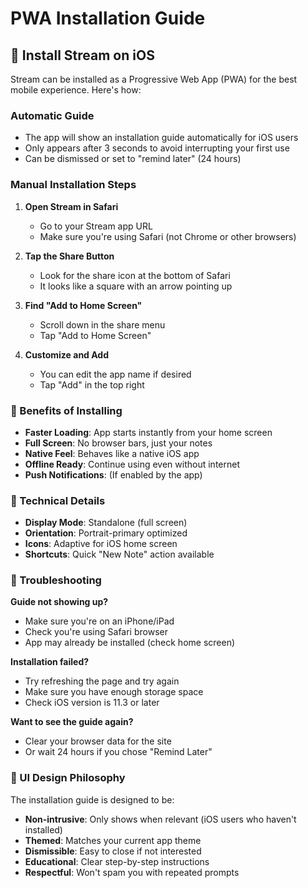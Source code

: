 # PWA Installation Guide

## 📱 Install Stream on iOS

Stream can be installed as a Progressive Web App (PWA) for the best mobile experience. Here's how:

### Automatic Guide
- The app will show an installation guide automatically for iOS users
- Only appears after 3 seconds to avoid interrupting your first use
- Can be dismissed or set to "remind later" (24 hours)

### Manual Installation Steps

1. **Open Stream in Safari**
   - Go to your Stream app URL
   - Make sure you're using Safari (not Chrome or other browsers)

2. **Tap the Share Button**
   - Look for the share icon at the bottom of Safari
   - It looks like a square with an arrow pointing up

3. **Find "Add to Home Screen"**
   - Scroll down in the share menu
   - Tap "Add to Home Screen"

4. **Customize and Add**
   - You can edit the app name if desired
   - Tap "Add" in the top right

### 🎉 Benefits of Installing

- **Faster Loading**: App starts instantly from your home screen
- **Full Screen**: No browser bars, just your notes
- **Native Feel**: Behaves like a native iOS app
- **Offline Ready**: Continue using even without internet
- **Push Notifications**: (If enabled by the app)

### 🔧 Technical Details

- **Display Mode**: Standalone (full screen)
- **Orientation**: Portrait-primary optimized
- **Icons**: Adaptive for iOS home screen
- **Shortcuts**: Quick "New Note" action available

### 🚨 Troubleshooting

**Guide not showing up?**
- Make sure you're on an iPhone/iPad
- Check you're using Safari browser
- App may already be installed (check home screen)

**Installation failed?**
- Try refreshing the page and try again
- Make sure you have enough storage space
- Check iOS version is 11.3 or later

**Want to see the guide again?**
- Clear your browser data for the site
- Or wait 24 hours if you chose "Remind Later"

### 🎨 UI Design Philosophy

The installation guide is designed to be:
- **Non-intrusive**: Only shows when relevant (iOS users who haven't installed)
- **Themed**: Matches your current app theme
- **Dismissible**: Easy to close if not interested
- **Educational**: Clear step-by-step instructions
- **Respectful**: Won't spam you with repeated prompts